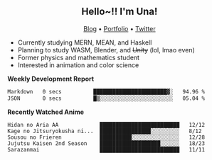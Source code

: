<h2 align="center">
  Hello~!! I'm Una!
</h2>

<p align="center">
  <a href="https://anarchy.website/">Blog</a> &bull;
  <a href="https://una-ada.github.io/">Portfolio</a> &bull;
  <a href="https://twitter.com/xn__z7x">Twitter</a>
</p>

- Currently studying MERN, MEAN, and Haskell
- Planning to study WASM, Blender, and ~~Unity~~ (lol, lmao even)
- Former physics and mathematics student
- Interested in animation and color science

**Weekly Development Report**

<!--START_SECTION:waka-->

```txt
Markdown   0 secs          ███████████████████████▓░   94.96 %
JSON       0 secs          █▒░░░░░░░░░░░░░░░░░░░░░░░   05.04 %
```

<!--END_SECTION:waka-->

**Recently Watched Anime**

<!-- RECENT-ANIME:START -->

    Hidan no Aria AA             █████████████████████████   12/12
    Kage no Jitsuryokusha ni...  ████████████████░░░░░░░░░   8/12
    Sousou no Frieren            ██████████░░░░░░░░░░░░░░░   12/28
    Jujutsu Kaisen 2nd Season    ███████████████████░░░░░░   18/23
    Sarazanmai                   █████████████████████████   11/11
<!-- RECENT-ANIME:END -->
